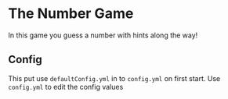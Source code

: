 # The Number Game

In this game you guess a number with hints along the way!

## Config

This put use `defaultConfig.yml` in to `config.yml` on first start. Use `config.yml` to edit the config values